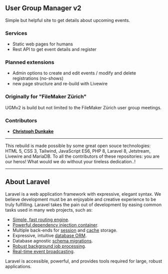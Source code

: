 [comment]: <> (<p align="center"><a href="https://dragoneyes.software/de" target="_blank"><img src="https://dragoneyes.software/assets/DragonEyes_v2-5_logo_cbs.svg" width="350"></a></p>)

## User Group Manager v2
Simple but helpful site to get details about upcoming events.

### Services
- Static web pages for humans
- Rest API to get event details and register

### Planned extensions
- Admin options to create and edit events / modify and delete registrations (no-shows)
- new page structure and re-build with Livewire

### Originally for "FileMaker Zürich"
UGMv2 is build but not limited to the FileMaker Zürich user group meetings.

### Contributors

- **[Christoph Dunkake](https://www.xing.com/profile/Christoph_Dunkake/cv)**

----------------

This rebuild is made possible by some great open souce technologies: HTML 5, CSS 3, Tailwind, JavaScript ES6, PHP 8, Laravel 8, Jetstream, Livewire and MariaDB. To all the contributors of these repositories: you are our heros! What would we do without your tireless dedication..!

----------------

## About Laravel

Laravel is a web application framework with expressive, elegant syntax. We believe development must be an enjoyable and creative experience to be truly fulfilling. Laravel takes the pain out of development by easing common tasks used in many web projects, such as:

- [Simple, fast routing engine](https://laravel.com/docs/routing).
- [Powerful dependency injection container](https://laravel.com/docs/container).
- Multiple back-ends for [session](https://laravel.com/docs/session) and [cache](https://laravel.com/docs/cache) storage.
- Expressive, intuitive [database ORM](https://laravel.com/docs/eloquent).
- Database agnostic [schema migrations](https://laravel.com/docs/migrations).
- [Robust background job processing](https://laravel.com/docs/queues).
- [Real-time event broadcasting](https://laravel.com/docs/broadcasting).

Laravel is accessible, powerful, and provides tools required for large, robust applications.
